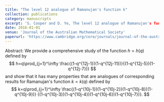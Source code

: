 ```yaml
---
title: "The level 12 analogue of Ramanujan's function k"
collection: publications
category: manuscripts
excerpt: 'S. Cooper and D. Ye, The level 12 analogue of Ramanujan's function k, Journal of the Australian Mathematical Society, 101 (2016), 29-53.'
date: 2016-01-01
venue: 'Journal of the Australian Mathematical Society'
paperurl: 'https://www.cambridge.org/core/journals/journal-of-the-australian-mathematical-society/article/level-12-analogue-of-ramanujans-function-k/754615E26DC9A3DFF0F3C7F3271DC741'
---
```

Abstract: We provide a comprehensive study of the function $h=h(q)$ defined by
$$
h=q\prod_{j=1}^\infty \frac{(1-q^{12j-1})(1-q^{12j-11})}{(1-q^{12j-5})(1-q^{12j-7})}
$$
and show that it has many properties that are analogues of corresponding results for
Ramanujan's function $k=k(q)$ defined by
$$
k=q\prod_{j=1}^\infty \frac{(1-q^{10j-1})(1-q^{10j-2})(1-q^{10j-8})(1-q^{10j-9})}
{(1-q^{10j-3})(1-q^{10j-4})(1-q^{10j-6})(1-q^{10j-7})}.
$$
